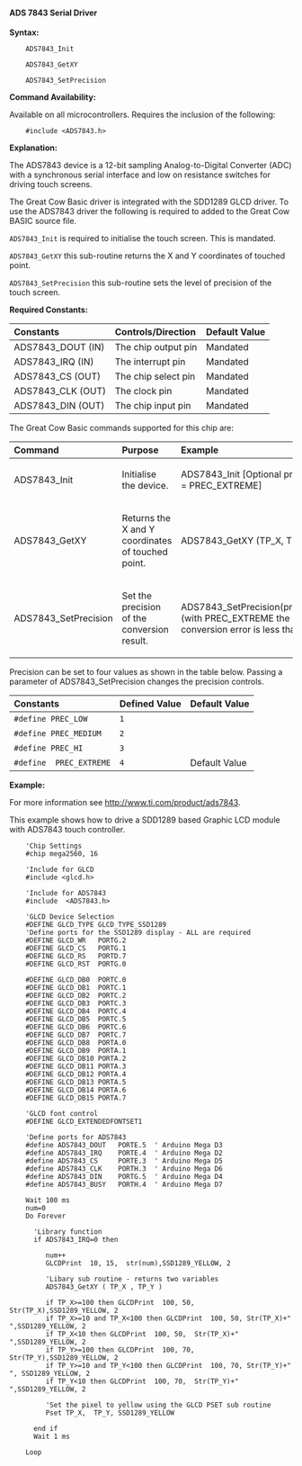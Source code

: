 <div class="section">

<div class="titlepage">

<div>

<div>

#### <span id="ads_7843_serial_driver"></span>ADS 7843 Serial Driver

</div>

</div>

</div>

<span class="strong">**Syntax:**</span>

``` screen
    ADS7843_Init

    ADS7843_GetXY

    ADS7843_SetPrecision
```

<span class="strong">**Command Availability:**</span>

Available on all microcontrollers. Requires the inclusion of the
following:

``` screen
    #include <ADS7843.h>
```

<span class="strong">**Explanation:**</span>

The ADS7843 device is a 12-bit sampling Analog-to-Digital Converter
(ADC) with a synchronous serial interface and low on resistance switches
for driving touch screens.

The Great Cow Basic driver is integrated with the SDD1289 GLCD driver.
To use the ADS7843 driver the following is required to added to the
Great Cow BASIC source file.

`ADS7843_Init` is required to initialise the touch screen. This is
mandated.

`ADS7843_GetXY` this sub-routine returns the X and Y coordinates of
touched point.

`ADS7843_SetPrecision` this sub-routine sets the level of precision of
the touch screen.

<span class="strong">**Required Constants:**</span>

<div class="informaltable">

| <span class="strong">**Constants**</span> | <span class="strong">**Controls/Direction**</span> | <span class="strong">**Default Value**</span> |
|:------------------------------------------|:---------------------------------------------------|:----------------------------------------------|
| ADS7843\_DOUT (IN)                        | The chip output pin                                | Mandated                                      |
| ADS7843\_IRQ (IN)                         | The interrupt pin                                  | Mandated                                      |
| ADS7843\_CS (OUT)                         | The chip select pin                                | Mandated                                      |
| ADS7843\_CLK (OUT)                        | The clock pin                                      | Mandated                                      |
| ADS7843\_DIN (OUT)                        | The chip input pin                                 | Mandated                                      |

</div>

The Great Cow Basic commands supported for this chip are:

<div class="informaltable">

<table data-border="1">
<thead>
<tr class="header">
<th style="text-align: left;"><span class="strong"><strong>Command</strong></span></th>
<th style="text-align: left;"><span class="strong"><strong>Purpose</strong></span></th>
<th style="text-align: left;"><span class="strong"><strong>Example</strong></span></th>
</tr>
</thead>
<tbody>
<tr class="odd">
<td style="text-align: left;"><p>ADS7843_Init</p></td>
<td style="text-align: left;"><p>Initialise the device.</p></td>
<td style="text-align: left;"><p>ADS7843_Init [Optional precision = PREC_EXTREME]</p></td>
</tr>
<tr class="even">
<td style="text-align: left;"><p>ADS7843_GetXY</p></td>
<td style="text-align: left;"><p>Returns the X and Y coordinates of touched point.</p></td>
<td style="text-align: left;"><p>ADS7843_GetXY (TP_X, TP_Y )</p></td>
</tr>
<tr class="odd">
<td style="text-align: left;"><p>ADS7843_SetPrecision</p></td>
<td style="text-align: left;"><p>Set the precision of the conversion result.</p></td>
<td style="text-align: left;"><p>ADS7843_SetPrecision(precision)<br />
(with PREC_EXTREME the conversion error is less than 3%)</p></td>
</tr>
</tbody>
</table>

</div>

Precision can be set to four values as shown in the table below. Passing
a parameter of ADS7843\_SetPrecision changes the precision controls.

<div class="informaltable">

| <span class="strong">**Constants**</span> | <span class="strong">**Defined Value**</span> | <span class="strong">**Default Value**</span> |
|:------------------------------------------|:----------------------------------------------|:----------------------------------------------|
| `#define PREC_LOW`                        | `1`                                           |                                               |
| `#define PREC_MEDIUM`                     | `2`                                           |                                               |
| `#define PREC_HI`                         | `3`                                           |                                               |
| `#define  PREC_EXTREME`                   | `4`                                           | Default Value                                 |

</div>

<span class="strong">**Example:**</span>

For more information see <http://www.ti.com/product/ads7843>.

This example shows how to drive a SDD1289 based Graphic LCD module with
ADS7843 touch controller.

``` screen
    'Chip Settings
    #chip mega2560, 16

    'Include for GLCD
    #include <glcd.h>

    'Include for ADS7843
    #include  <ADS7843.h>

    'GLCD Device Selection
    #DEFINE GLCD_TYPE GLCD_TYPE_SSD1289
    'Define ports for the SSD1289 display - ALL are required
    #DEFINE GLCD_WR   PORTG.2
    #DEFINE GLCD_CS   PORTG.1
    #DEFINE GLCD_RS   PORTD.7
    #DEFINE GLCD_RST  PORTG.0

    #DEFINE GLCD_DB0  PORTC.0
    #DEFINE GLCD_DB1  PORTC.1
    #DEFINE GLCD_DB2  PORTC.2
    #DEFINE GLCD_DB3  PORTC.3
    #DEFINE GLCD_DB4  PORTC.4
    #DEFINE GLCD_DB5  PORTC.5
    #DEFINE GLCD_DB6  PORTC.6
    #DEFINE GLCD_DB7  PORTC.7
    #DEFINE GLCD_DB8  PORTA.0
    #DEFINE GLCD_DB9  PORTA.1
    #DEFINE GLCD_DB10 PORTA.2
    #DEFINE GLCD_DB11 PORTA.3
    #DEFINE GLCD_DB12 PORTA.4
    #DEFINE GLCD_DB13 PORTA.5
    #DEFINE GLCD_DB14 PORTA.6
    #DEFINE GLCD_DB15 PORTA.7

    'GLCD font control
    #DEFINE GLCD_EXTENDEDFONTSET1

    'Define ports for ADS7843
    #define ADS7843_DOUT   PORTE.5  ' Arduino Mega D3
    #define ADS7843_IRQ    PORTE.4  ' Arduino Mega D2
    #define ADS7843_CS     PORTE.3  ' Arduino Mega D5
    #define ADS7843_CLK    PORTH.3  ' Arduino Mega D6
    #define ADS7843_DIN    PORTG.5  ' Arduino Mega D4
    #define ADS7843_BUSY   PORTH.4  ' Arduino Mega D7

    Wait 100 ms
    num=0
    Do Forever

      'Library function
      if ADS7843_IRQ=0 then

         num++
         GLCDPrint  10, 15,  str(num),SSD1289_YELLOW, 2

         'Libary sub routine - returns two variables
         ADS7843_GetXY ( TP_X , TP_Y )

         if TP_X>=100 then GLCDPrint  100, 50, Str(TP_X),SSD1289_YELLOW, 2
         if TP_X>=10 and TP_X<100 then GLCDPrint  100, 50, Str(TP_X)+" ",SSD1289_YELLOW, 2
         if TP_X<10 then GLCDPrint  100, 50,  Str(TP_X)+" ",SSD1289_YELLOW, 2
         if TP_Y>=100 then GLCDPrint  100, 70, Str(TP_Y),SSD1289_YELLOW, 2
         if TP_Y>=10 and TP_Y<100 then GLCDPrint  100, 70, Str(TP_Y)+" ", SSD1289_YELLOW, 2
         if TP_Y<10 then GLCDPrint  100, 70,  Str(TP_Y)+" ",SSD1289_YELLOW, 2

         'Set the pixel to yellow using the GLCD PSET sub routine
         Pset TP_X,  TP_Y, SSD1289_YELLOW

      end if
      Wait 1 ms

    Loop
```

</div>
